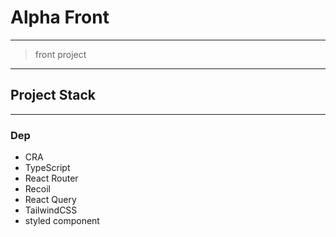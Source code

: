 # Alpha Front

---

> front project

---

## Project Stack

---

### Dep

-   CRA
-   TypeScript
-   React Router
-   Recoil
-   React Query
-   TailwindCSS
-   styled component
